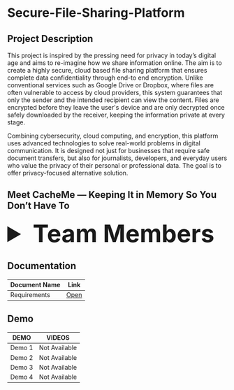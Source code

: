 # Secure-File-Sharing-Platform

## Project Description

This project is inspired by the pressing need for privacy in today’s digital age and aims to re-imagine how we share information online. The aim is to create a highly secure, cloud based file sharing platform that ensures complete data confidentiality through end-to
end encryption. Unlike conventional services such as Google Drive or Dropbox, where 
files are often vulnerable to access by cloud providers, this system guarantees that only 
the sender and the intended recipient can view the content. Files are encrypted before 
they leave the user's device and are only decrypted once safely downloaded by the 
receiver, keeping the information private at every stage. 

Combining cybersecurity, cloud computing, and encryption, this platform uses 
advanced technologies to solve real-world problems in digital communication. It is 
designed not just for businesses that require safe document transfers, but also for 
journalists, developers, and everyday users who value the privacy of their personal or 
professional data. The goal is to offer privacy-focused alternative solution. 

## Meet CacheMe — Keeping It in Memory So You Don’t Have To

<details>
  <summary style="font-size: 55px;"><b>Team Members</b></summary>
<table style="border: 1px solid #ddd; width: 100%; font-family: Arial, sans-serif; border-collapse: collapse;">

<tr style="border-bottom: 1px solid #ddd;">
    <td style="vertical-align: top; width: 30%; padding: 20px; text-align: center;">
      <img src="assets/team/jessica.jpeg" width="1500" height="auto" style="border-radius: 50%; border: 2px solid #ddd;">
    </td>
    <td style="vertical-align: top; width: 70%; padding: 20px;">
      <h2 style="font-size: 24px; margin: 0 0 10px;"><b>Simphiwe Jessica Zitha</b></h2>
      <b style="font-size: 18px; color: #555;">Project Manager, Services, DevOps, Integration, Services</b>
      <p style="font-size: 16px; color: #333; line-height: 1.5;">
        <br> I'm a final-year Computer Science student with a solid background in backend and web development, experienced in C++, Node.js, Python, and Java. I've built projects like a Tic Tac Toe game, calculator, and winery management system, and I collaborate effectively using Git. Passionate about cybersecurity and AI, I continuously expand my skills through research and online learning. I enjoy solving problems and aim to contribute to impactful, user-centered systems.
        <br><br>
        <b style="font-size: 16px;">Technologies & Tools Used</b><br><br>
        <a href="#"><img src="https://skillicons.dev/icons?i=cpp" /></a>
        <a href="#"><img src="https://skillicons.dev/icons?i=java" /></a>
        <a href="#"><img src="https://skillicons.dev/icons?i=js" /></a>
        <a href="#"><img src="https://skillicons.dev/icons?i=python" /></a>
        <a href="#"><img src="https://skillicons.dev/icons?i=html" /></a>
        <a href="#"><img src="https://skillicons.dev/icons?i=css" /></a>
        <a href="#"><img src="https://skillicons.dev/icons?i=nodejs" /></a>
        <a href="#"><img src="https://skillicons.dev/icons?i=postgres" /></a>
         <a href="#"><img src="https://skillicons.dev/icons?i=mongodb" /></a>
        <a href="#"><img src="https://skillicons.dev/icons?i=express" /></a>
        <a href="#"><img src="https://skillicons.dev/icons?i=mysql" /></a>
        <br><br>
        <b style="font-size: 16px;">Profile Links</b><br>
      </p>
      <a href="https://www.linkedin.com/in/sj-zitha/" target="_blank" style="margin-right: 10px;">
        <img src="https://skillicons.dev/icons?i=linkedin" alt="LinkedIn" width="40" height="40">
      </a>
      <a href="https://github.com/simphiwe-jessica-zitha" target="_blank">
        <img src="https://skillicons.dev/icons?i=github" alt="GitHub" width="40" height="40">
      </a>
    </td>
  </tr>

  <tr style="border-bottom: 1px solid #ddd;">
    <td style="vertical-align: top; width: 30%; padding: 20px; text-align: center;">
      <img src="assets/team/sibusiso.jpeg" width="1500" height="auto" style="border-radius: 50%; border: 2px solid #ddd;">
    </td>
    <td style="vertical-align: top; width: 70%; padding: 20px;">
      <h2 style="font-size: 24px; margin: 0 0 10px;"><b>Sibusiso Zotwayo</b></h2>
      <b style="font-size: 18px; color: #555;">System Architect, DevOps, Integration, Services, and Testing Engineer</b>
      <p style="font-size: 16px; color: #333; line-height: 1.5;">
        <br> Full-stack developer focused on learning through teamwork and growing in software testing. Enthusiastic, collaborative, and committed to continuous improvement.
        <br><br>
        <b style="font-size: 16px;">Technologies & Tools Used</b><br><br>
        <a href="#"><img src="https://skillicons.dev/icons?i=cpp" /></a>
        <a href="#"><img src="https://skillicons.dev/icons?i=java" /></a>
        <a href="#"><img src="https://skillicons.dev/icons?i=js" /></a>
        <a href="#"><img src="https://skillicons.dev/icons?i=ts" /></a>
        <a href="#"><img src="https://skillicons.dev/icons?i=php" /></a>
        <a href="#"><img src="https://skillicons.dev/icons?i=html" /></a>
        <a href="#"><img src="https://skillicons.dev/icons?i=css" /></a>
        <a href="#"><img src="https://skillicons.dev/icons?i=mongodb" /></a>
        <a href="#"><img src="https://skillicons.dev/icons?i=mysql" /></a>
        <a href="#"><img src="https://skillicons.dev/icons?i=nodejs" /></a>
        <a href="#"><img src="https://skillicons.dev/icons?i=express" /></a>
        <br><br>
        <b style="font-size: 16px;">Profile Links</b><br>
      </p>
      <a href="https://www.linkedin.com/in/sibusiso-zotwayo-84886331b/" target="_blank" style="margin-right: 10px;">
        <img src="https://skillicons.dev/icons?i=linkedin" alt="LinkedIn" width="40" height="40">
      </a>
      <a href="https://github.com/SibusisoZotwayo22591380" target="_blank">
        <img src="https://skillicons.dev/icons?i=github" alt="GitHub" width="40" height="40">
      </a>
    </td>
  </tr>

   <tr style="border-bottom: 1px solid #ddd;">
    <td style="vertical-align: top; width: 30%; padding: 20px; text-align: center;">
      <img src="assets/team/tumisho.jpeg" width="1500" height="auto" style="border-radius: 50%; border: 2px solid #ddd;">
    </td>
    <td style="vertical-align: top; width: 70%; padding: 20px;">
      <h2 style="font-size: 24px; margin: 0 0 10px;"><b>Tumisho Makhene</b></h2>
      <b style="font-size: 18px; color: #555;">UI/UX Design, DevOps, Integration, Services</b>
      <p style="font-size: 16px; color: #333; line-height: 1.5;">
        <br> I'm a passionate and teachable programmer who believes anything can be learned. I have experience in UI design, front-end, and back-end development, having built full-stack applications and APIs using Node.js and PHP (with Swagger documentation). I've also developed client libraries and front-end integrations for these APIs. I'm comfortable using Git and committed to writing clean, maintainable code while continuously improving my skills.
        <br><br>
        <b style="font-size: 16px;">Technologies & Tools Used</b><br><br>
        <a href="#"><img src="https://skillicons.dev/icons?i=cpp" /></a>
        <a href="#"><img src="https://skillicons.dev/icons?i=java" /></a>
        <a href="#"><img src="https://skillicons.dev/icons?i=js" /></a>
        <a href="#"><img src="https://skillicons.dev/icons?i=html" /></a>
        <a href="#"><img src="https://skillicons.dev/icons?i=css" /></a>
        <a href="#"><img src="https://skillicons.dev/icons?i=tailwind" /></a>
        <a href="#"><img src="https://skillicons.dev/icons?i=nodejs" /></a>
        <br><br>
        <b style="font-size: 16px;">Profile Links</b><br>
      </p>
      <a href="https://www.linkedin.com/in/tumisho-makhene-825841336/" target="_blank" style="margin-right: 10px;">
        <img src="https://skillicons.dev/icons?i=linkedin" alt="LinkedIn" width="40" height="40">
      </a>
      <a href="https://github.com/AntiDope00" target="_blank">
        <img src="https://skillicons.dev/icons?i=github" alt="GitHub" width="40" height="40">
      </a>
    </td>
  </tr>
  
  <tr style="border-bottom: 1px solid #ddd;">
    <td style="vertical-align: top; width: 30%; padding: 20px; text-align: center;">
      <img src="assets/team/philemon.jpeg" width="1500" height="auto" style="border-radius: 50%; border: 2px solid #ddd;">
    </td>
    <td style="vertical-align: top; width: 70%; padding: 20px;">
      <h2 style="font-size: 24px; margin: 0 0 10px;"><b>Philemon Muleya</b></h2>
      <b style="font-size: 18px; color: #555;">System Architect and Integration Engineer</b>
      <p style="font-size: 16px; color: #333; line-height: 1.5;">
       <br> I'm a third-year Information Knowledge Systems student with experience in systems programming, real-time mobile AI, and full-stack development. I’ve built optimized apps using C++, Java, and Go, and developed secure APIs and interfaces with Node.js, Vue, and Tailwind.
        <br><br>
        <b style="font-size: 16px;">Technologies & Tools Used</b><br><br>
        <a href="#"><img src="https://skillicons.dev/icons?i=c" /></a>
        <a href="#"><img src="https://skillicons.dev/icons?i=cpp" /></a>
        <a href="#"><img src="https://skillicons.dev/icons?i=cs" /></a>
        <a href="#"><img src="https://skillicons.dev/icons?i=java" /></a>
        <a href="#"><img src="https://skillicons.dev/icons?i=php" /></a>
        <a href="#"><img src="https://skillicons.dev/icons?i=laravel" /></a>
        <a href="#"><img src="https://skillicons.dev/icons?i=react" /></a>
        <a href="#"><img src="https://skillicons.dev/icons?i=vue" /></a>
        <a href="#"><img src="https://skillicons.dev/icons?i=angular" /></a>
<!--         <a href="#"><img src="https://skillicons.dev/icons?i=ionic" /></a> -->
        <a href="#"><img src="https://skillicons.dev/icons?i=nodejs" /></a>
        <a href="#"><img src="https://skillicons.dev/icons?i=express" /></a>
        <br><br>
        <b style="font-size: 16px;">Profile Links</b><br>
      </p>
      <a href="https://www.linkedin.com/in/philemon-m-9a0a50268/" target="_blank" style="margin-right: 10px;">
        <img src="https://skillicons.dev/icons?i=linkedin" alt="LinkedIn" width="40" height="40">
      </a>
      <a href="https://github.com/PLM-18" target="_blank">
        <img src="https://skillicons.dev/icons?i=github" alt="GitHub" width="40" height="40">
      </a>
    </td>
  </tr>
  
  <tr style="border-bottom: 1px solid #ddd;">
    <td style="vertical-align: top; width: 30%; padding: 20px; text-align: center;">
      <img src="assets/team/tiyiso.jpeg" width="1500" height="auto" style="border-radius: 50%; border: 2px solid #ddd;">
    </td>
    <td style="vertical-align: top; width: 70%; padding: 20px;">
      <h2 style="font-size: 24px; margin: 0 0 10px;"><b>Tiyiso Hlungwani</b></h2>
      <b style="font-size: 18px; color: #555;">DevOps, Testing Engineer</b>
      <p style="font-size: 16px; color: #333; line-height: 1.5;">
        <br> Final-year CS student building real-time web apps and AI bots. Skilled in full-stack development, Git collaboration, and clean code practices.
        <br><br>
        <b style="font-size: 16px;">Technologies & Tools Used</b><br><br>
        <a href="#"><img src="https://skillicons.dev/icons?i=js" /></a>
        <a href="#"><img src="https://skillicons.dev/icons?i=nodejs" /></a>
        <a href="#"><img src="https://skillicons.dev/icons?i=express" /></a>
        <a href="#"><img src="https://skillicons.dev/icons?i=html" /></a>
        <a href="#"><img src="https://skillicons.dev/icons?i=css" /></a>
        <a href="#"><img src="https://skillicons.dev/icons?i=tailwind" /></a>
        <a href="#"><img src="https://skillicons.dev/icons?i=cpp" /></a>
        <a href="#"><img src="https://skillicons.dev/icons?i=java" /></a>
        <a href="#"><img src="https://skillicons.dev/icons?i=python" /></a>
        <a href="#"><img src="https://skillicons.dev/icons?i=mongodb" /></a>
        <a href="#"><img src="https://skillicons.dev/icons?i=postgres" /></a>
        <a href="#"><img src="https://skillicons.dev/icons?i=supabase" /></a>
        <br><br>
        <b style="font-size: 16px;">Profile Links</b><br>
      </p>
      <a href="https://www.linkedin.com/in/tiyiso-hlungwani-2722b3219/" target="_blank" style="margin-right: 10px;">
        <img src="https://skillicons.dev/icons?i=linkedin" alt="LinkedIn" width="40" height="40">
      </a>
      <a href="https://github.com/TiyisoWolfiez" target="_blank">
        <img src="https://skillicons.dev/icons?i=github" alt="GitHub" width="40" height="40">
      </a>
    </td>
  </tr>
  
</table>
</details>

## Documentation

| Document Name     | Link                              |
|------------------|-----------------------------------|
| Requirements           | [Open](./assets/documentation/requirements.md)|

## Demo

| DEMO                |VIDEOS                         |
|---------------------------|-------------------------------------|
| Demo 1    |Not Available           | 
| Demo 2    | Not Available     |
| Demo 3   |  Not Available    |
| Demo 4   |  Not Available    |